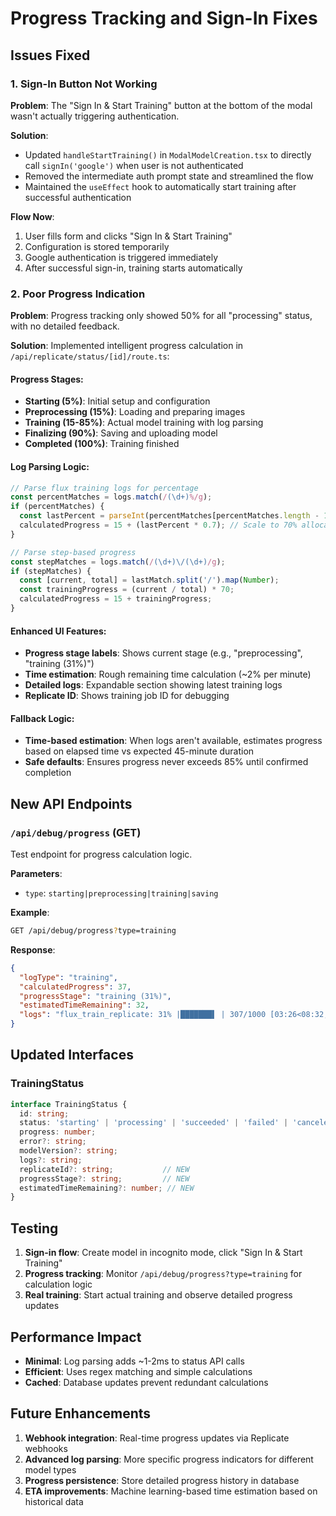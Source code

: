 # Progress Tracking and Sign-In Fixes

## Issues Fixed

### 1. Sign-In Button Not Working
**Problem**: The "Sign In & Start Training" button at the bottom of the modal wasn't actually triggering authentication.

**Solution**: 
- Updated `handleStartTraining()` in `ModalModelCreation.tsx` to directly call `signIn('google')` when user is not authenticated
- Removed the intermediate auth prompt state and streamlined the flow
- Maintained the `useEffect` hook to automatically start training after successful authentication

**Flow Now**:
1. User fills form and clicks "Sign In & Start Training"
2. Configuration is stored temporarily
3. Google authentication is triggered immediately
4. After successful sign-in, training starts automatically

### 2. Poor Progress Indication
**Problem**: Progress tracking only showed 50% for all "processing" status, with no detailed feedback.

**Solution**: Implemented intelligent progress calculation in `/api/replicate/status/[id]/route.ts`:

#### Progress Stages:
- **Starting (5%)**: Initial setup and configuration
- **Preprocessing (15%)**: Loading and preparing images
- **Training (15-85%)**: Actual model training with log parsing
- **Finalizing (90%)**: Saving and uploading model
- **Completed (100%)**: Training finished

#### Log Parsing Logic:
```typescript
// Parse flux training logs for percentage
const percentMatches = logs.match(/(\d+)%/g);
if (percentMatches) {
  const lastPercent = parseInt(percentMatches[percentMatches.length - 1]);
  calculatedProgress = 15 + (lastPercent * 0.7); // Scale to 70% allocation
}

// Parse step-based progress
const stepMatches = logs.match(/(\d+)\/(\d+)/g);
if (stepMatches) {
  const [current, total] = lastMatch.split('/').map(Number);
  const trainingProgress = (current / total) * 70;
  calculatedProgress = 15 + trainingProgress;
}
```

#### Enhanced UI Features:
- **Progress stage labels**: Shows current stage (e.g., "preprocessing", "training (31%)")
- **Time estimation**: Rough remaining time calculation (~2% per minute)
- **Detailed logs**: Expandable section showing latest training logs
- **Replicate ID**: Shows training job ID for debugging

#### Fallback Logic:
- **Time-based estimation**: When logs aren't available, estimates progress based on elapsed time vs expected 45-minute duration
- **Safe defaults**: Ensures progress never exceeds 85% until confirmed completion

## New API Endpoints

### `/api/debug/progress` (GET)
Test endpoint for progress calculation logic.

**Parameters**:
- `type`: `starting|preprocessing|training|saving`

**Example**:
```bash
GET /api/debug/progress?type=training
```

**Response**:
```json
{
  "logType": "training",
  "calculatedProgress": 37,
  "progressStage": "training (31%)",
  "estimatedTimeRemaining": 32,
  "logs": "flux_train_replicate: 31% |███████▌ | 307/1000 [03:26<08:32, 1.35it/s]"
}
```

## Updated Interfaces

### TrainingStatus
```typescript
interface TrainingStatus {
  id: string;
  status: 'starting' | 'processing' | 'succeeded' | 'failed' | 'canceled';
  progress: number;
  error?: string;
  modelVersion?: string;
  logs?: string;
  replicateId?: string;           // NEW
  progressStage?: string;         // NEW  
  estimatedTimeRemaining?: number; // NEW
}
```

## Testing

1. **Sign-in flow**: Create model in incognito mode, click "Sign In & Start Training"
2. **Progress tracking**: Monitor `/api/debug/progress?type=training` for calculation logic
3. **Real training**: Start actual training and observe detailed progress updates

## Performance Impact

- **Minimal**: Log parsing adds ~1-2ms to status API calls
- **Efficient**: Uses regex matching and simple calculations
- **Cached**: Database updates prevent redundant calculations

## Future Enhancements

1. **Webhook integration**: Real-time progress updates via Replicate webhooks
2. **Advanced log parsing**: More specific progress indicators for different model types
3. **Progress persistence**: Store detailed progress history in database
4. **ETA improvements**: Machine learning-based time estimation based on historical data 